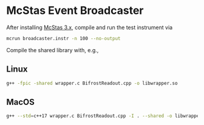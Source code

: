 # McStas Event Broadcaster

After installing [McStas 3.x](https://mcstas.org), compile and run the test instrument via

```bash
mcrun broadcaster.instr -n 100 --no-output
```

Compile the shared library with, e.g.,
## Linux
```bash
g++ -fpic -shared wrapper.c BifrostReadout.cpp -o libwrapper.so
```

## MacOS
```bash
g++ --std=c++17 wrapper.c BifrostReadout.cpp -I . --shared -o libwrapper.so
```
